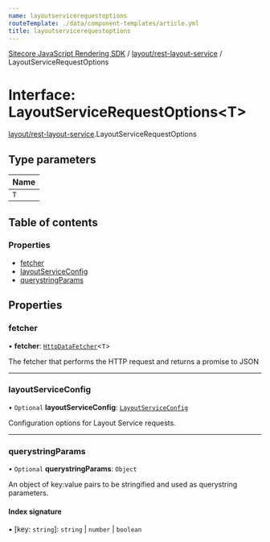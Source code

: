 ```yaml
---
name: layoutservicerequestoptions
routeTemplate: ./data/component-templates/article.yml
title: layoutservicerequestoptions
---
```


[Sitecore JavaScript Rendering SDK](/docs/fundamentals/ref/jss/) / [layout/rest-layout-service](/docs/fundamentals/ref/jss/modules/layout_rest_layout_service) / LayoutServiceRequestOptions

# Interface: LayoutServiceRequestOptions<T\>

[layout/rest-layout-service](/docs/fundamentals/ref/jss/modules/layout_rest_layout_service).LayoutServiceRequestOptions

## Type parameters

| Name |
| :------ |
| `T` |

## Table of contents

### Properties

- [fetcher](/docs/fundamentals/ref/jss/interfaces/layout_rest_layout_service/layoutservicerequestoptions#fetcher)
- [layoutServiceConfig](/docs/fundamentals/ref/jss/interfaces/layout_rest_layout_service/layoutservicerequestoptions#layoutserviceconfig)
- [querystringParams](/docs/fundamentals/ref/jss/interfaces/layout_rest_layout_service/layoutservicerequestoptions#querystringparams)

## Properties

### fetcher

• **fetcher**: [`HttpDataFetcher`](/docs/fundamentals/ref/jss/modules/data_fetcher#httpdatafetcher)<`T`\>

The fetcher that performs the HTTP request and returns a promise to JSON

___

### layoutServiceConfig

• `Optional` **layoutServiceConfig**: [`LayoutServiceConfig`](/docs/fundamentals/ref/jss/interfaces/layout_rest_layout_service/layoutserviceconfig)

Configuration options for Layout Service requests.

___

### querystringParams

• `Optional` **querystringParams**: `Object`

An object of key:value pairs to be stringified and used as querystring parameters.

#### Index signature

▪ [key: `string`]: `string` \| `number` \| `boolean`
